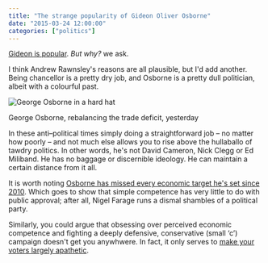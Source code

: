 ```yaml
---
title: "The strange popularity of Gideon Oliver Osborne"
date: "2015-03-24 12:00:00"
categories: ["politics"]
---
```



[Gideon is popular](https://www.theguardian.com/commentisfree/2015/mar/22/how-did-george-osborne-failure-become-peoples-favourite). <i>But why?</i> we ask.

I think Andrew Rawnsley's reasons are all plausible, but I'd add another. Being chancellor is a pretty dry job, and Osborne is a pretty dull politician, albeit with a colourful past.

<img src="/images/osborne.jpg" alt="George Osborne in a hard hat" class="bleed">

<p class="figcaption">George Osborne, rebalancing the trade deficit, yesterday</p>

In these anti&#8211;political times simply doing a straightforward job &#8211; no matter how poorly &#8211; and not much else allows you to rise above the hullaballo of tawdry politics. In other words, he's not David Cameron, Nick Clegg or Ed Miliband. He has no baggage or discernible ideology. He can maintain a certain distance from it all.

It is worth noting [Osborne has missed every economic target he's set since 2010](https://blogs.channel4.com/factcheck/cameron-busted-on-debt-claims/12556). Which goes to show that simple competence has very little to do with public approval; after all, Nigel Farage runs a dismal shambles of a political party.

Similarly, you could argue that obsessing over perceived economic competence and fighting a deeply defensive, conservative (small &#8216;c&#8217;) campaign doesn't get you anywhwere. In fact, it only serves to [make your voters largely apathetic](https://lordashcroftpolls.com/wp-content/uploads/2015/03/BetterOff.jpg).
